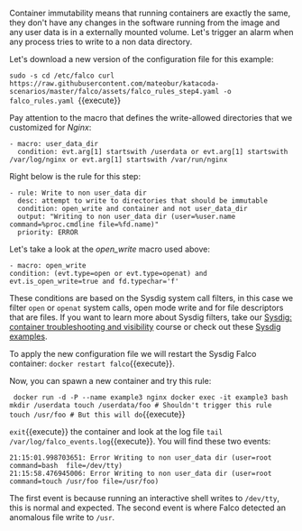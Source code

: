 Container immutability means that running containers are exactly the same, they don't have any changes in the software running from the image and any user data is in a externally mounted volume. Let's trigger an alarm when any process tries to write to a non data directory.

Let's download a new version of the configuration file for this example:

`sudo -s
cd /etc/falco
curl https://raw.githubusercontent.com/mateobur/katacoda-scenarios/master/falco/assets/falco_rules_step4.yaml -o falco_rules.yaml
`{{execute}}

Pay attention to the macro that defines the write-allowed directories that we customized for *Nginx*:

   ```
   - macro: user_data_dir
     condition: evt.arg[1] startswith /userdata or evt.arg[1] startswith /var/log/nginx or evt.arg[1] startswith /var/run/nginx
   ```
Right below is the rule for this step:

   ```
   - rule: Write to non user_data dir
     desc: attempt to write to directories that should be immutable
     condition: open_write and container and not user_data_dir
     output: "Writing to non user_data dir (user=%user.name command=%proc.cmdline file=%fd.name)"
     priority: ERROR

   ```
Let's take a look at the *open_write* macro used above:

   ```
   - macro: open_write
   condition: (evt.type=open or evt.type=openat) and evt.is_open_write=true and fd.typechar='f'
   ```

These conditions are based on the Sysdig system call filters, in this case we filter `open` or `openat` system calls, open mode write and for file descriptors that are files. If you want to learn more about Sysdig filters, take our [Sysdig: container troubleshooting and visibility](https://katacoda.com/sysdig/scenarios/sysdig-container-visibility) course or check out these [Sysdig examples](https://github.com/draios/sysdig/wiki/Sysdig-Examples).

To apply the new configuration file we will restart the Sysdig Falco container: `docker restart falco`{{execute}}.

Now, you can spawn a new container and try this rule:

`
docker run -d -P --name example3 nginx
docker exec -it example3 bash
mkdir /userdata
touch /userdata/foo # Shouldn't trigger this rule
touch /usr/foo # But this will do`{{execute}}

`exit`{{execute}} the container and look at the log file `tail /var/log/falco_events.log`{{execute}}. You will find these two events:

   ```
   21:15:01.998703651: Error Writing to non user_data dir (user=root command=bash  file=/dev/tty)
   21:15:58.476945006: Error Writing to non user_data dir (user=root command=touch /usr/foo file=/usr/foo)
   ```

The first event is because running an interactive shell writes to `/dev/tty`, this is normal and expected. The second event is where Falco detected an anomalous file write to `/usr`.
